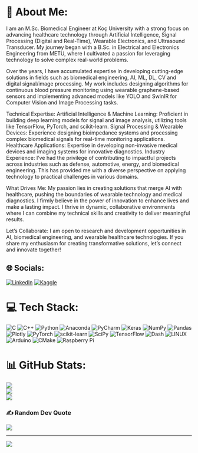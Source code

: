 # 💫 About Me:

I am an M.Sc. Biomedical Engineer at Koç University with a strong focus on advancing healthcare technology through Artificial Intelligence, Signal Processing (Digital and Real-Time), Wearable Electronics, and Ultrasound Transducer. My journey began with a B.Sc. in Electrical and Electronics Engineering from METU, where I cultivated a passion for leveraging technology to solve complex real-world problems.

Over the years, I have accumulated expertise in developing cutting-edge solutions in fields such as biomedical engineering, AI, ML, DL, CV and digital signal/image processing. My work includes designing algorithms for continuous blood pressure monitoring using wearable graphene-based sensors and implementing advanced models like YOLO and SwinIR for Computer Vision and Image Processing tasks.

Technical Expertise:
Artificial Intelligence & Machine Learning: Proficient in building deep learning models for signal and image analysis, utilizing tools like TensorFlow, PyTorch, and scikit-learn.
Signal Processing & Wearable Devices: Experience designing bioimpedance systems and processing complex biomedical signals for real-time monitoring applications.
Healthcare Applications: Expertise in developing non-invasive medical devices and imaging systems for innovative diagnostics.
Industry Experience:
I’ve had the privilege of contributing to impactful projects across industries such as defense, automotive, energy, and biomedical engineering. This has provided me with a diverse perspective on applying technology to practical challenges in various domains.

What Drives Me:
My passion lies in creating solutions that merge AI with healthcare, pushing the boundaries of wearable technology and medical diagnostics. I firmly believe in the power of innovation to enhance lives and make a lasting impact. I thrive in dynamic, collaborative environments where I can combine my technical skills and creativity to deliver meaningful results.

Let’s Collaborate:
I am open to research and development opportunities in AI, biomedical engineering, and wearable healthcare technologies. If you share my enthusiasm for creating transformative solutions, let’s connect and innovate together!


## 🌐 Socials:
[![LinkedIn](https://img.shields.io/badge/LinkedIn-%230077B5.svg?logo=linkedin&logoColor=white)](https://linkedin.com/in/https://www.linkedin.com/in/pekeryasin/)
[![Kaggle](https://img.shields.io/badge/Kaggle-blue?style=flat-square&logo=kaggle)](https://www.kaggle.com/sleymanyasinpeker)


# 💻 Tech Stack:
![C](https://img.shields.io/badge/c-%2300599C.svg?style=flat&logo=c&logoColor=white) ![C++](https://img.shields.io/badge/c++-%2300599C.svg?style=flat&logo=c%2B%2B&logoColor=white) ![Python](https://img.shields.io/badge/python-3670A0?style=flat&logo=python&logoColor=ffdd54) ![Anaconda](https://img.shields.io/badge/Anaconda-%2344A833.svg?style=flat&logo=anaconda&logoColor=white) ![PyCharm](https://img.shields.io/badge/PyCharm-%2344A833.svg?style=flat&logo=pycharm&logoColor=white) ![Keras](https://img.shields.io/badge/Keras-%23D00000.svg?style=flat&logo=Keras&logoColor=white) ![NumPy](https://img.shields.io/badge/numpy-%23013243.svg?style=flat&logo=numpy&logoColor=white) ![Pandas](https://img.shields.io/badge/pandas-%23150458.svg?style=flat&logo=pandas&logoColor=white) ![Plotly](https://img.shields.io/badge/Plotly-%233F4F75.svg?style=flat&logo=plotly&logoColor=white) ![PyTorch](https://img.shields.io/badge/PyTorch-%23EE4C2C.svg?style=flat&logo=PyTorch&logoColor=white) ![scikit-learn](https://img.shields.io/badge/scikit--learn-%23F7931E.svg?style=flat&logo=scikit-learn&logoColor=white) ![SciPy](https://img.shields.io/badge/SciPy-%230C55A5.svg?style=flat&logo=scipy&logoColor=%white) ![TensorFlow](https://img.shields.io/badge/TensorFlow-%23FF6F00.svg?style=flat&logo=TensorFlow&logoColor=white)  ![Dash](https://img.shields.io/badge/Dash-%23FF6F00.svg?style=flat&logo=dash&logoColor=white) ![LINUX](https://img.shields.io/badge/Linux-FCC624?style=flat&logo=linux&logoColor=black) ![Arduino](https://img.shields.io/badge/-Arduino-00979D?style=flat&logo=Arduino&logoColor=white) ![CMake](https://img.shields.io/badge/CMake-%23008FBA.svg?style=flat&logo=cmake&logoColor=white) ![Raspberry Pi](https://img.shields.io/badge/-RaspberryPi-C51A4A?style=flat&logo=Raspberry-Pi)
# 📊 GitHub Stats:
![](https://github-readme-stats.vercel.app/api?username=yasin-peker&theme=merko&hide_border=false&include_all_commits=true&count_private=false)<br/>
![](https://github-readme-streak-stats.herokuapp.com/?user=yasin-peker&theme=merko&hide_border=false)<br/>
![](https://github-readme-stats.vercel.app/api/top-langs/?username=yasin-peker&theme=merko&hide_border=false&include_all_commits=true&count_private=false&layout=compact)

### ✍️ Random Dev Quote
![](https://quotes-github-readme.vercel.app/api?type=horizontal&theme=radical)

---
[![](https://visitcount.itsvg.in/api?id=yasin-peker&icon=0&color=0)](https://visitcount.itsvg.in)

<!-- Proudly created with GPRM ( https://gprm.itsvg.in ) -->
